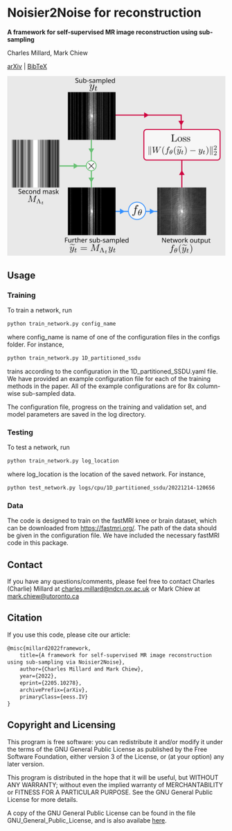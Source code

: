 # Noisier2Noise for reconstruction
**A framework for self-supervised MR image reconstruction using sub-sampling**

Charles Millard, Mark Chiew

[arXiv](http://128.84.4.34/abs/2205.10278) | [BibTeX](#citation)

![A schematic of the self-supervised methods within this framework](./flowchart.svg)

## Usage 


### Training
To train a network, run

```bash
python train_network.py config_name
```

where config_name is name of one of the configuration files in the configs folder. For instance,  
```bash
python train_network.py 1D_partitioned_ssdu
```
trains according to the configuration in the 1D_partitioned_SSDU.yaml file. 
We have provided an example configuration file for each of the training methods in the paper. All of the example configurations
are for 8x column-wise sub-sampled data.

The configuration file, progress on the training and validation set, and model parameters are saved in the log directory.

### Testing

To test a network, run 

```bash
python train_network.py log_location
```
where log_location is the location of the saved network. For instance,

```bash
python test_network.py logs/cpu/1D_partitioned_ssdu/20221214-120656
```



### Data
The code is designed to train on the fastMRI knee or brain dataset, which can be downloaded from
https://fastmri.org/. The path of the data should be
given in the configuration file. We have included the necessary fastMRI code in this package.

## Contact

If you have any questions/comments, please feel free to contact Charles
(Charlie) Millard at [charles.millard@ndcn.ox.ac.uk](charles.millard@ndcn.ox.ac.uk) or Mark Chiew at
[mark.chiew@utoronto.ca](mark.chiew@utoronto.ca)

## Citation
If you use this code, please cite our article:
```
@misc{millard2022framework,
    title={A framework for self-supervised MR image reconstruction using sub-sampling via Noisier2Noise},
    author={Charles Millard and Mark Chiew},
    year={2022},
    eprint={2205.10278},
    archivePrefix={arXiv},
    primaryClass={eess.IV}
}
```

## Copyright and Licensing

This program is free software: you can redistribute it and/or modify
it under the terms of the GNU General Public License as published by
the Free Software Foundation, either version 3 of the License, or
(at your option) any later version.

This program is distributed in the hope that it will be useful,
but WITHOUT ANY WARRANTY; without even the implied warranty of
MERCHANTABILITY or FITNESS FOR A PARTICULAR PURPOSE.  See the
GNU General Public License for more details.

A copy of the GNU General Public License can be found in the file GNU_General_Public_License,
and is also availabe [here](https://www.gnu.org/licenses/).